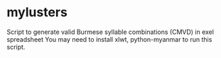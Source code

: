 mylusters
============

Script to generate valid Burmese syllable combinations (CMVD) in exel spreadsheet
You may need to install xlwt, python-myanmar to run this script.